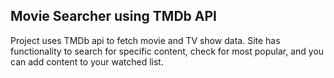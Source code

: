 ## Movie Searcher using TMDb API

<p>Project uses TMDb api to fetch movie and TV show data. Site has functionality to search for specific content, check for most popular, and you can add content to your watched list.</p>
